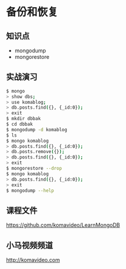 备份和恢复
==========

## 知识点

* mongodump
* mongorestore

## 实战演习

~~~bash
$ mongo
> show dbs;
> use komablog;
> db.posts.find({}, {_id:0});
> exit
$ mkdir dbbak
$ cd dbbak
$ mongodump -d komablog
$ ls
$ mongo komablog
> db.posts.find({}, {_id:0});
> db.posts.remove({});
> db.posts.find({}, {_id:0});
> exit
$ mongorestore --drop
$ mongo komablog
> db.posts.find({}, {_id:0});
> exit
$ mongodump --help
~~~

## 课程文件

https://github.com/komavideo/LearnMongoDB

## 小马视频频道

http://komavideo.com
